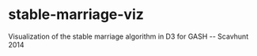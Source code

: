 stable-marriage-viz
===================

Visualization of the stable marriage algorithm in D3 for GASH -- Scavhunt 2014
